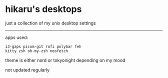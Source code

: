 # hikaru's desktops

just a collection of my unix desktop settings

---

apps used:
```
i3-gaps picom-git rofi polybar feh
kitty zsh oh-my-zsh neofetch
```
theme is either nord or tokyonight depending on my mood

not updated regularly
